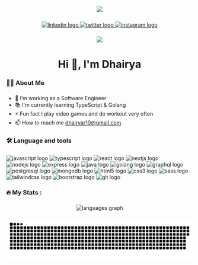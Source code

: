 <div align="center">
  <img height="250" src="https://dhairya-rathod.netlify.app/_next/static/media/home-programming.94a11406.svg"  />
</div>

###

<div align="center">
  <a href="https://linkedin.com/in/dhairya-rathod" target="_blank">
    <img src="https://img.shields.io/static/v1?message=LinkedIn&logo=linkedin&label=&color=0077B5&logoColor=white&labelColor=&style=for-the-badge" height="25" alt="linkedin logo"  />
  </a>
  <a href="https://twitter.com/dhairya0o7" target="_blank">
    <img src="https://img.shields.io/static/v1?message=Twitter&logo=twitter&label=&color=1DA1F2&logoColor=white&labelColor=&style=for-the-badge" height="25" alt="twitter logo"  />
  </a>
  <a href="https://instagram.com/dhairya0o7" target="_blank">
    <img src="https://img.shields.io/static/v1?message=Instagram&logo=instagram&label=&color=E4405F&logoColor=white&labelColor=&style=for-the-badge" height="25" alt="instagram logo"  />
  </a>
</div>

###

<div align="center">
  <img src="https://visitor-badge.laobi.icu/badge?page_id=dhairya-rathod.dhairya-rathod&"  />
</div>

###

<h1 align="center">Hi 👋, I'm Dhairya</h1>

###

<h3 align="left">👩‍💻  About Me</h3>

###

- 🔭 I’m working as a Software Engineer
- 📚 I'm currently learning TypeScript & Golang <img>
- ⚡ Fun fact I play video games and do workout very often
- 📫 How to reach me dhairyar10@gmail.com

###

<h3 align="left">🛠 Language and tools</h3>

###

<div align="left">
  <img src="https://cdn.jsdelivr.net/gh/devicons/devicon/icons/javascript/javascript-original.svg" height="40" width="52" alt="javascript logo"  />
  <img src="https://cdn.jsdelivr.net/gh/devicons/devicon/icons/typescript/typescript-original.svg" height="40" width="52" alt="typescript logo"  />
  <img src="https://cdn.jsdelivr.net/gh/devicons/devicon/icons/react/react-original.svg" height="40" width="52" alt="react logo"  />
  <img src="https://cdn.jsdelivr.net/gh/devicons/devicon/icons/nextjs/nextjs-original.svg" height="40" width="52" alt="nextjs logo"  />
  <img src="https://cdn.jsdelivr.net/gh/devicons/devicon/icons/nodejs/nodejs-original.svg" height="40" width="52" alt="nodejs logo"  />
  <img src="https://cdn.jsdelivr.net/gh/devicons/devicon/icons/express/express-original.svg" height="40" width="52" alt="express logo"  />
  <img src="https://cdn.jsdelivr.net/gh/devicons/devicon/icons/java/java-original.svg" height="40" width="52" alt="java logo"  />
  <!-- <img src="https://cdn.jsdelivr.net/gh/devicons/devicon/icons/go/go-original-wordmark.svg" height="40" width="52" alt="golang logo"  /> -->
  <img src="https://github.com/egonelbre/gophers/raw/master/.thumb/vector/friends/heart-hug.png" height="40"  alt="golang logo"  />
  <img src="https://cdn.jsdelivr.net/gh/devicons/devicon/icons/graphql/graphql-plain.svg" height="40" width="52" alt="graphql logo"  />
  <img src="https://cdn.jsdelivr.net/gh/devicons/devicon/icons/postgresql/postgresql-original.svg" height="40" width="52" alt="postgresql logo"  />
  <img src="https://cdn.jsdelivr.net/gh/devicons/devicon/icons/mongodb/mongodb-original.svg" height="40" width="52" alt="mongodb logo"  />
  <img src="https://cdn.jsdelivr.net/gh/devicons/devicon/icons/html5/html5-original.svg" height="40" width="52" alt="html5 logo"  />
  <img src="https://cdn.jsdelivr.net/gh/devicons/devicon/icons/css3/css3-original.svg" height="40" width="52" alt="css3 logo"  />
  <img src="https://cdn.jsdelivr.net/gh/devicons/devicon/icons/sass/sass-original.svg" height="40" width="52" alt="sass logo"  />
  <img src="https://cdn.jsdelivr.net/gh/devicons/devicon/icons/tailwindcss/tailwindcss-plain.svg" height="40" width="52" alt="tailwindcss logo"  />
  <img src="https://cdn.jsdelivr.net/gh/devicons/devicon/icons/bootstrap/bootstrap-original.svg" height="40" width="52" alt="bootstrap logo"  />
  <img src="https://cdn.jsdelivr.net/gh/devicons/devicon/icons/git/git-original.svg" height="40" width="52" alt="git logo"  />
</div>

###

<h3 align="left">🔥   My Stats :</h3>

###

<div align="center">
  <!-- <img src="https://github-readme-stats.vercel.app/api?username=dhairya-rathod&hide_title=false&hide_rank=false&show_icons=true&include_all_commits=true&count_private=true&disable_animations=false&theme=dracula&locale=en&hide_border=false&order=1" height="150" alt="stats graph"  />
  <img src="https://streak-stats.demolab.com?user=dhairya-rathod&locale=en&mode=daily&theme=dracula&hide_border=false&border_radius=5&order=3" height="150" alt="streak graph"  /> -->
  <img src="https://github-readme-stats.vercel.app/api/top-langs?username=dhairya-rathod&locale=en&hide_title=false&layout=compact&card_width=320&langs_count=5&theme=dracula&hide_border=false&order=2" height="150" alt="languages graph"  />
</div>

###

<picture>
  <source media="(prefers-color-scheme: dark)" srcset="https://raw.githubusercontent.com/dhairya-rathod/dhairya-rathod/output/github-snake-dark.svg" />
  <source media="(prefers-color-scheme: light)" srcset="https://raw.githubusercontent.com/dhairya-rathod/dhairya-rathod/output/github-snake.svg" />
  <img alt="github-snake" src="https://raw.githubusercontent.com/dhairya-rathod/dhairya-rathod/output/github-snake.svg" />
</picture>

###
